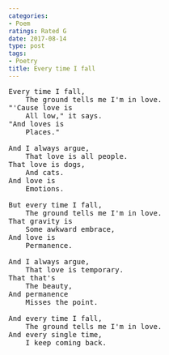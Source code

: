 ```yaml
---
categories:
- Poem
ratings: Rated G
date: 2017-08-14
type: post
tags:
- Poetry
title: Every time I fall
---
```


<pre class="verse">
Every time I fall,
    The ground tells me I'm in love.
"'Cause love is
    All low," it says.
"And loves is
    Places."

And I always argue,
    That love is all people.
That love is dogs,
    And cats.
And love is
    Emotions.

But every time I fall,
    The ground tells me I'm in love.
That gravity is
    Some awkward embrace,
And love is
    Permanence.

And I always argue,
    That love is temporary.
That that's
    The beauty,
And permanence
    Misses the point.

And every time I fall,
    The ground tells me I'm in love.
And every single time,
    I keep coming back.
</pre>
